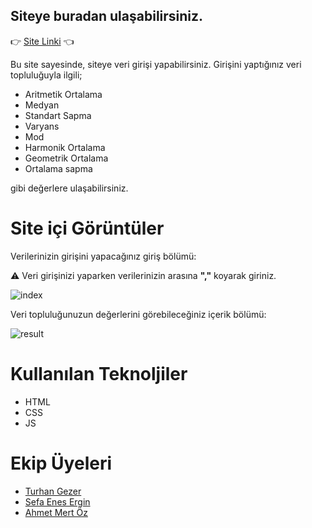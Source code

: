 ## Siteye buradan ulaşabilirsiniz.
👉 [Site Linki]() 👈

Bu site sayesinde, siteye veri girişi yapabilirsiniz.
Girişini yaptığınız veri topluluğuyla ilgili;

- Aritmetik Ortalama
- Medyan
- Standart Sapma
- Varyans
- Mod 
- Harmonik Ortalama
- Geometrik Ortalama
- Ortalama sapma

gibi değerlere ulaşabilirsiniz.

# Site içi Görüntüler

Verilerinizin girişini yapacağınız giriş bölümü:

⚠️ Veri girişinizi yaparken verilerinizin arasına <b>","</b> koyarak giriniz.

![index](https://user-images.githubusercontent.com/56341239/120031649-be970280-c001-11eb-9cff-1199f6a2fff1.JPG)

Veri topluluğunuzun değerlerini görebileceğiniz içerik bölümü:

![result](https://user-images.githubusercontent.com/56341239/120031641-bd65d580-c001-11eb-9beb-6a2c442513fd.PNG)

# Kullanılan Teknoljiler

- HTML
- CSS
- JS

# Ekip Üyeleri

- [Turhan Gezer](https://github.com/turhangezer)
- [Sefa Enes Ergin](https://github.com/sefaenesergin) 
- [Ahmet Mert Öz](https://github.com/ahmetmert1) 


